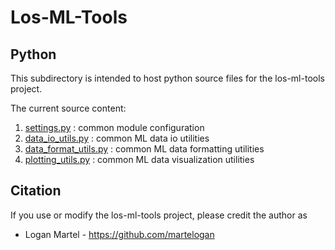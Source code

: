 # Los-ML-Tools

## Python

This subdirectory is intended to host python source files for the los-ml-tools project.

The current source content:

1. [settings.py](settings.py) : common module configuration
2. [data_io_utils.py](data_io_utils.py) : common ML data io utilities
1. [data_format_utils.py](data_format_utils.py) : common ML data formatting utilities
4. [plotting_utils.py](plotting_utils.py) : common ML data visualization utilities

## Citation

If you use or modify the los-ml-tools project, please credit the author as

* Logan Martel - https://github.com/martelogan
